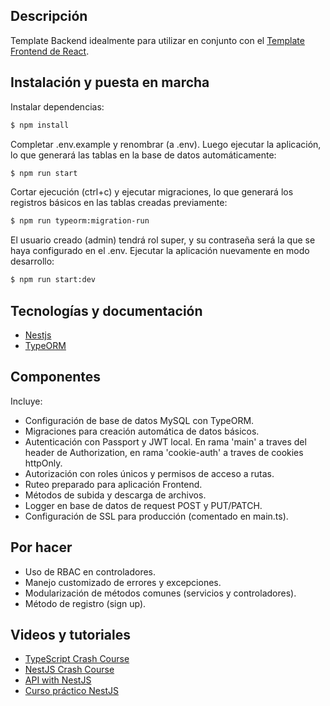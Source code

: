 ## Descripción

Template Backend idealmente para utilizar en conjunto con el [Template Frontend de React](https://github.com/DesarrolloCipo/frontend-template).


## Instalación y puesta en marcha

Instalar dependencias:

```bash
$ npm install
```

Completar .env.example y renombrar (a .env).
Luego ejecutar la aplicación, lo que generará las tablas en la base de datos automáticamente:

```bash
$ npm run start
```

Cortar ejecución (ctrl+c) y ejecutar migraciones, lo que generará los registros básicos en las tablas creadas previamente:

```bash
$ npm run typeorm:migration-run
```

El usuario creado (admin) tendrá rol super, y su contraseña será la que se haya configurado en el .env.
Ejecutar la aplicación nuevamente en modo desarrollo:

```bash
$ npm run start:dev
```

## Tecnologías y documentación

- [Nestjs](https://nestjs.com/)
- [TypeORM](https://typeorm.io/)


## Componentes

Incluye:
- Configuración de base de datos MySQL con TypeORM.
- Migraciones para creación automática de datos básicos.
- Autenticación con Passport y JWT local. En rama 'main' a traves del header de Authorization, en rama 'cookie-auth' a traves de cookies httpOnly.
- Autorización con roles únicos y permisos de acceso a rutas.
- Ruteo preparado para aplicación Frontend.
- Métodos de subida y descarga de archivos.
- Logger en base de datos de request POST y PUT/PATCH.
- Configuración de SSL para producción (comentado en main.ts).


## Por hacer

- Uso de RBAC en controladores.
- Manejo customizado de errores y excepciones.
- Modularización de métodos comunes (servicios y controladores).
- Método de registro (sign up).

## Videos y tutoriales
- [TypeScript Crash Course](https://youtu.be/BCg4U1FzODs)
- [NestJS Crash Course](https://youtu.be/wqhNoDE6pb4)
- [API with NestJS](https://wanago.io/courses/api-with-nestjs/)
- [Curso práctico NestJS](https://youtu.be/NYoCbihISxw)
